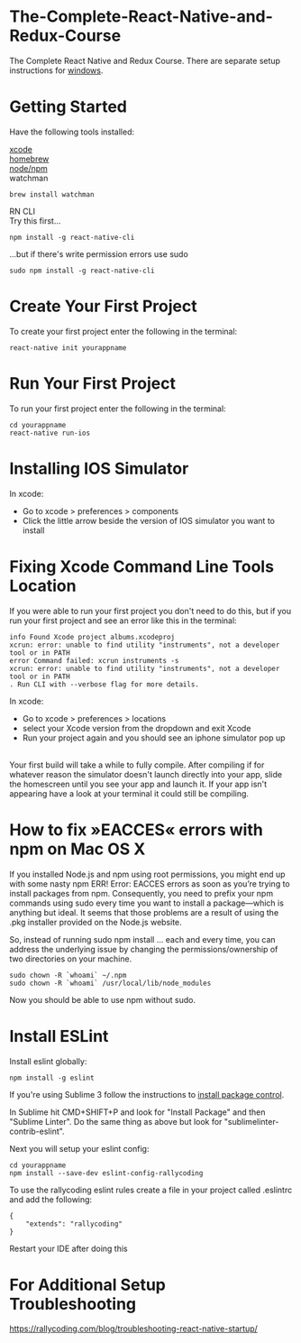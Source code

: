 # The-Complete-React-Native-and-Redux-Course

The Complete React Native and Redux Course.
There are separate setup instructions for [windows](https://www.udemy.com/the-complete-react-native-and-redux-course).

# Getting Started

Have the following tools installed:

[xcode](https://developer.apple.com/xcode/)<br/>
[homebrew](https://brew.sh/)<br/>
[node/npm](https://nodejs.org/en/download/)<br/>
watchman<br/>
```
brew install watchman
```
RN CLI<br/>
Try this first...
```
npm install -g react-native-cli
```
...but if there's write permission errors use sudo
```
sudo npm install -g react-native-cli
```

# Create Your First Project
To create your first project enter the following in the terminal:
```
react-native init yourappname
```
# Run Your First Project
To run your first project enter the following in the terminal:
```
cd yourappname
react-native run-ios
```
# Installing IOS Simulator
In xcode:
* Go to xcode > preferences > components
* Click the little arrow beside the version of IOS simulator you want to install

# Fixing Xcode Command Line Tools Location
If you were able to run your first project you don't need to do this,
but if you run your first project and see an error like this in the terminal:
```
info Found Xcode project albums.xcodeproj
xcrun: error: unable to find utility "instruments", not a developer tool or in PATH
error Command failed: xcrun instruments -s
xcrun: error: unable to find utility "instruments", not a developer tool or in PATH
. Run CLI with --verbose flag for more details.
```
In xcode:
* Go to xcode > preferences > locations 
* select your Xcode version from the dropdown and exit Xcode
* Run your project again and you should see an iphone simulator pop up
<br/><br/>

Your first build will take a while to fully compile. After compiling if for whatever reason the simulator doesn't launch directly into your app, slide the homescreen until you see your app and launch it. If your app isn't appearing have a look at your terminal it could still be compiling.

# How to fix »EACCES« errors with npm on Mac OS X
If you installed Node.js and npm using root permissions, you might end up with some nasty npm ERR! Error: EACCES errors as soon as you’re trying to install packages from npm. Consequently, you need to prefix your npm commands using sudo every time you want to install a package—which is anything but ideal. It seems that those problems are a result of using the .pkg installer provided on the Node.js website.

So, instead of running sudo npm install … each and every time, you can address the underlying issue by changing the permissions/ownership of two directories on your machine.

```
sudo chown -R `whoami` ~/.npm
sudo chown -R `whoami` /usr/local/lib/node_modules
```

Now you should be able to use npm without sudo.

# Install ESLint

Install eslint globally:
```
npm install -g eslint
```
If you're using Sublime 3 follow the instructions to [install package control](https://packagecontrol.io/installation). 

In Sublime hit CMD+SHIFT+P and look for "Install Package" and then "Sublime Linter".
Do the same thing as above but look for "sublimelinter-contrib-eslint".

Next you will setup your eslint config:
```
cd yourappname
npm install --save-dev eslint-config-rallycoding
```
To use the rallycoding eslint rules create a file in your project called .eslintrc and add the following:
```
{
	"extends": "rallycoding"
}
```
Restart your IDE after doing this

# For Additional Setup Troubleshooting
https://rallycoding.com/blog/troubleshooting-react-native-startup/
